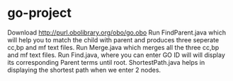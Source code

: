 # go-project
Download http://purl.obolibrary.org/obo/go.obo
Run FindParent.java which will help you to match the child with parent and produces three seperate cc,bp and mf text files.
Run Merge.java which merges all the three cc,bp and mf text files.
Run Find.java, where you can enter GO ID will will display its corresponding Parent terms until root.
ShortestPath.java helps in displaying the shortest path when we enter 2 nodes. 
